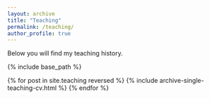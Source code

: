 ```yaml
---
layout: archive
title: "Teaching"
permalink: /teaching/
author_profile: true
---
```


Below you will find my teaching history. <!--as well as syllabi for the courses.-->

{% include base_path %}

{% for post in site.teaching reversed %}
  {% include archive-single-teaching-cv.html %}
{% endfor %}